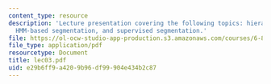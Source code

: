 ```yaml
---
content_type: resource
description: 'Lecture presentation covering the following topics: hierarchical segmentation,
  HMM-based segmentation, and supervised segmentation.'
file: https://ol-ocw-studio-app-production.s3.amazonaws.com/courses/6-892-computational-models-of-discourse-spring-2004/e29b6ff9a4209b96df99904e434b2c87_lec03.pdf
file_type: application/pdf
resourcetype: Document
title: lec03.pdf
uid: e29b6ff9-a420-9b96-df99-904e434b2c87
---
```

